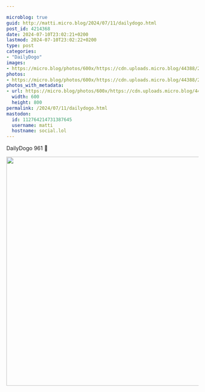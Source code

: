```yaml
---

microblog: true
guid: http://matti.micro.blog/2024/07/11/dailydogo.html
post_id: 4214368
date: 2024-07-10T23:02:21+0200
lastmod: 2024-07-10T23:02:22+0200
type: post
categories:
- "DailyDogo"
images:
- https://micro.blog/photos/600x/https://cdn.uploads.micro.blog/44388/2024/8be77009576044458a67167bf8d64efd.jpg
photos:
- https://micro.blog/photos/600x/https://cdn.uploads.micro.blog/44388/2024/8be77009576044458a67167bf8d64efd.jpg
photos_with_metadata:
- url: https://micro.blog/photos/600x/https://cdn.uploads.micro.blog/44388/2024/8be77009576044458a67167bf8d64efd.jpg
  width: 600
  height: 800
permalink: /2024/07/11/dailydogo.html
mastodon:
  id: 112764214731387645
  username: matti
  hostname: social.lol
---
```

DailyDogo 961 🐶

<img src="https://micro.blog/photos/600x/https://blog.martin-haehnel.de/uploads/2024/8be77009576044458a67167bf8d64efd.jpg" width="600" alt="" />
